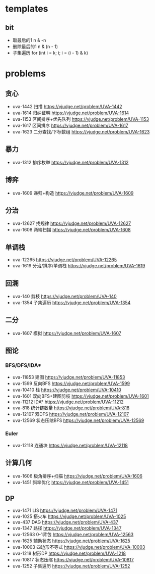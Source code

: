 # templates

## bit
+ 取最后的1 n & -n
+ 删除最后的1 n & (n - 1)
+ 子集遍历 for (int i = k; i; i = (i - 1) & k)

# problems

## 贪心
+ uva-1442 扫描 <https://vjudge.net/problem/UVA-1442>
+ uva-1614 归纳证明 <https://vjudge.net/problem/UVA-1614>
+ uva-1153 区间排序+优先队列 <https://vjudge.net/problem/UVA-1153>
+ uva-1617 区间排序 <https://vjudge.net/problem/UVA-1617>
+ uva-1623 二分查找/下标数组 <https://vjudge.net/problem/UVA-1623>

## 暴力
+ uva-1312 排序枚举 <https://vjudge.net/problem/UVA-1312>

## 博弈
+ uva-1609 递归+构造 <https://vjudge.net/problem/UVA-1609>

## 分治
+ uva-12627 找规律 <https://vjudge.net/problem/UVA-12627>
+ uva-1608 两端扫描 <https://vjudge.net/problem/UVA-1608>

## 单调栈
+ uva-12265 <https://vjudge.net/problem/UVA-12265>
+ uva-1619 分治/排序/单调栈 <https://vjudge.net/problem/UVA-1619>

## 回溯
+ uva-140 剪枝 <https://vjudge.net/problem/UVA-140>
+ uva-1354 子集遍历 <https://vjudge.net/problem/UVA-1354>

## 二分
+ uva-1607 模拟 <https://vjudge.net/problem/UVA-1607>

## 图论
### BFS/DFS/IDA*
+ uva-11853 建图 <https://vjudge.net/problem/UVA-11853>
+ uva-1599 反向BFS <https://vjudge.net/problem/UVA-1599>
+ uva-10410 栈 <https://vjudge.net/problem/UVA-10410>
+ uva-1601 双向BFS+建图剪枝 <https://vjudge.net/problem/UVA-1601>
+ uva-11212 IDA* <https://vjudge.net/problem/UVA-11212>
+ uva-818 统计链数量 <https://vjudge.net/problem/UVA-818>
+ uva-12107 双DFS <https://vjudge.net/problem/UVA-12107>
+ uva-12569 状态压缩BFS <https://vjudge.net/problem/UVA-12569>

### Euler
+ uva-12118 连通块 <https://vjudge.net/problem/UVA-12118>

## 计算几何
+ uva-1606 极角排序+扫描 <https://vjudge.net/problem/UVA-1606>
+ uva-1451 斜率优化 <https://vjudge.net/problem/UVA-1451>

## DP
+ uva-1471 LIS <https://vjudge.net/problem/UVA-1471>
+ uva-1025 搭火车 <https://vjudge.net/problem/UVA-1025>
+ uva-437 DAG <https://vjudge.net/problem/UVA-437>
+ uva-1347 路径 <https://vjudge.net/problem/UVA-1347>
+ uva-12563 0-1背包 <https://vjudge.net/problem/UVA-12563>
+ uva-1625 辅助状态 <https://vjudge.net/problem/UVA-1625>
+ uva-10003 四边形不等式 <https://vjudge.net/problem/UVA-10003>
+ uva-1218 树形DP <https://vjudge.net/problem/UVA-1218>
+ uva-10817 状态压缩 <https://vjudge.net/problem/UVA-10817>
+ uva-1252 子集遍历 <https://vjudge.net/problem/UVA-1252>